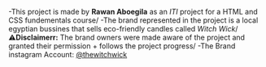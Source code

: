 -This project is made by **Rawan Aboegila** as an _ITI_ project for a HTML and CSS fundementals course/
-The brand represented in the project is a local egyptian bussines that sells eco-friendly candles called *Witch Wick*/
:warning:**Disclaimerr:** The brand owners were made aware of the project and granted their permission + follows the project progress/
-The Brand instagram Account: [@thewitchwick](https://www.instagram.com/thewitchwick/ "Witch Wick Instagram")

